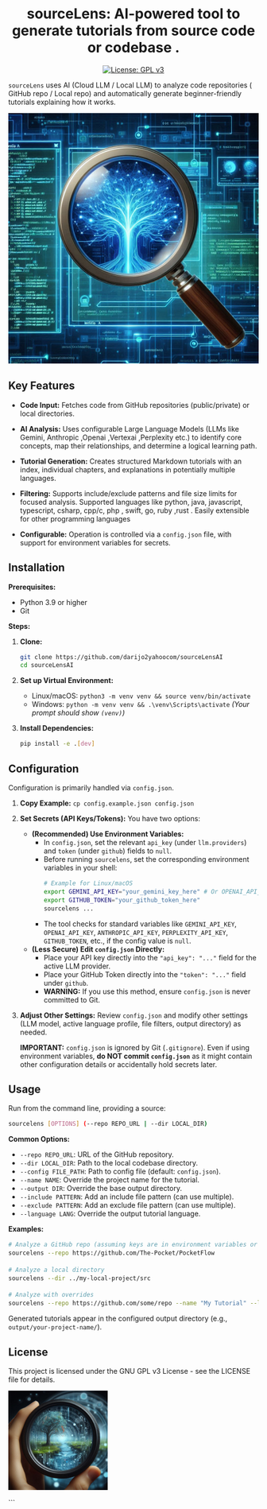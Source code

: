 <h1 align="center">sourceLens:  AI-powered tool to generate tutorials from source code or codebase .</h1>

<p align="center">
  <a href="https://www.gnu.org/licenses/gpl-3.0"><img src="https://img.shields.io/badge/License-GPLv3-blue.svg" alt="License: GPL v3"></a>
</p>

`sourceLens` uses AI (Cloud LLM / Local LLM) to analyze code repositories ( GitHub repo / Local repo) and automatically generate beginner-friendly tutorials explaining how it works.


<p align="center">
  <img src="./docs/assets/banner1.png" alt="sourceLens Banner" width="600"/>
</p>



## Key Features

*   **Code Input:** Fetches code from GitHub repositories (public/private) or local directories.
*   **AI Analysis:** Uses configurable Large Language Models (LLMs like Gemini, Anthropic ,Openai ,Vertexai ,Perplexity etc.) to identify core concepts, map their relationships, and determine a logical learning path.
*   **Tutorial Generation:** Creates structured Markdown tutorials with an index, individual chapters, and explanations in potentially multiple languages.
*   **Filtering:** Supports include/exclude patterns and file size limits for focused analysis. Supported languages like python, java, javascript, typescript, csharp, cpp/c, php , swift, go, ruby ,rust . Easily extensible for other programming languages

*   **Configurable:** Operation is controlled via a `config.json` file, with support for environment variables for secrets.

## Installation

**Prerequisites:**

*   Python 3.9 or higher
*   Git

**Steps:**

1.  **Clone:**
    ```bash
    git clone https://github.com/darijo2yahoocom/sourceLensAI
    cd sourceLensAI
    ```

2.  **Set up Virtual Environment:**
    *   Linux/macOS: `python3 -m venv venv && source venv/bin/activate`
    *   Windows: `python -m venv venv && .\venv\Scripts\activate`
    *(Your prompt should show `(venv)`)*

3.  **Install Dependencies:**
    ```bash
    pip install -e .[dev]
    ```

## Configuration

Configuration is primarily handled via `config.json`.

1.  **Copy Example:** `cp config.example.json config.json`

2.  **Set Secrets (API Keys/Tokens):** You have two options:
    *   **(Recommended) Use Environment Variables:**
        *   In `config.json`, set the relevant `api_key` (under `llm.providers`) and `token` (under `github`) fields to `null`.
        *   Before running `sourcelens`, set the corresponding environment variables in your shell:
            ```bash
            # Example for Linux/macOS
            export GEMINI_API_KEY="your_gemini_key_here" # Or OPENAI_API_KEY, ANTHROPIC_API_KEY, etc.
            export GITHUB_TOKEN="your_github_token_here"
            sourcelens ...
            ```
        *   The tool checks for standard variables like `GEMINI_API_KEY`, `OPENAI_API_KEY`, `ANTHROPIC_API_KEY`, `PERPLEXITY_API_KEY`, `GITHUB_TOKEN`, etc., if the config value is `null`.
    *   **(Less Secure) Edit `config.json` Directly:**
        *   Place your API key directly into the `"api_key": "..."` field for the active LLM provider.
        *   Place your GitHub Token directly into the `"token": "..."` field under `github`.
        *   **WARNING:** If you use this method, ensure `config.json` is never committed to Git.

3.  **Adjust Other Settings:** Review `config.json` and modify other settings (LLM model, active language profile, file filters, output directory) as needed.

    **IMPORTANT:** `config.json` is ignored by Git (`.gitignore`). Even if using environment variables, **do NOT commit `config.json`** as it might contain other configuration details or accidentally hold secrets later.

## Usage

Run from the command line, providing a source:

```bash
sourcelens [OPTIONS] (--repo REPO_URL | --dir LOCAL_DIR)
```

**Common Options:**

*   `--repo REPO_URL`: URL of the GitHub repository.
*   `--dir LOCAL_DIR`: Path to the local codebase directory.
*   `--config FILE_PATH`: Path to config file (default: `config.json`).
*   `--name NAME`: Override the project name for the tutorial.
*   `--output DIR`: Override the base output directory.
*   `--include PATTERN`: Add an include file pattern (can use multiple).
*   `--exclude PATTERN`: Add an exclude file pattern (can use multiple).
*   `--language LANG`: Override the output tutorial language.

**Examples:**

```bash
# Analyze a GitHub repo (assuming keys are in environment variables or config.json)
sourcelens --repo https://github.com/The-Pocket/PocketFlow

# Analyze a local directory
sourcelens --dir ../my-local-project/src

# Analyze with overrides
sourcelens --repo https://github.com/some/repo --name "My Tutorial" --language spanish
```

Generated tutorials appear in the configured output directory (e.g., `output/your-project-name/`).

## License

This project is licensed under the GNU GPL v3 License - see the LICENSE file for details.
<p align="left">
  <img src="./docs/assets/banner2.png" alt="sourceLens Banner" width="200"/>
</p>
```
